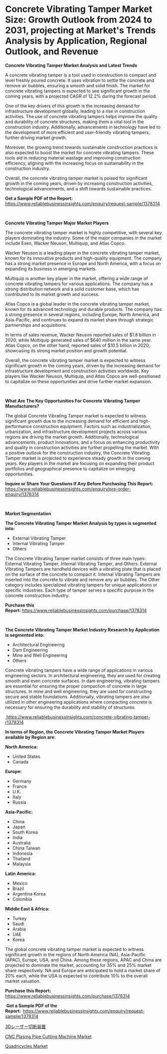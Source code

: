 <p><h1>Concrete Vibrating Tamper Market Size: Growth Outlook from 2024 to 2031, projecting at Market's Trends Analysis by Application, Regional Outlook, and Revenue</h1></p><p><strong>Concrete Vibrating Tamper Market Analysis and Latest Trends</strong></p>
<p><p>A concrete vibrating tamper is a tool used in construction to compact and level freshly poured concrete. It uses vibration to settle the concrete and remove air bubbles, ensuring a smooth and solid finish. The market for concrete vibrating tampers is expected to see significant growth in the coming years, with a projected CAGR of 12.2% during the forecast period.</p><p>One of the key drivers of this growth is the increasing demand for infrastructure development globally, leading to a rise in construction activities. The use of concrete vibrating tampers helps improve the quality and durability of concrete structures, making them a vital tool in the construction industry. Additionally, advancements in technology have led to the development of more efficient and user-friendly vibrating tampers, further driving market growth.</p><p>Moreover, the growing trend towards sustainable construction practices is also expected to boost the market for concrete vibrating tampers. These tools aid in reducing material wastage and improving construction efficiency, aligning with the increasing focus on sustainability in the construction industry.</p><p>Overall, the concrete vibrating tamper market is poised for significant growth in the coming years, driven by increasing construction activities, technological advancements, and a shift towards sustainable practices.</p></p>
<p><strong>Get a Sample PDF of the Report:&nbsp;</strong> <a href="https://www.reliablebusinessinsights.com/enquiry/request-sample/1378314">https://www.reliablebusinessinsights.com/enquiry/request-sample/1378314</a></p>
<p>&nbsp;</p>
<p><strong>Concrete Vibrating Tamper Major Market Players</strong></p>
<p><p>The concrete vibrating tamper market is highly competitive, with several key players dominating the industry. Some of the major companies in the market include Exen, Wacker Neuson, Multiquip, and Atlas Copco.</p><p>Wacker Neuson is a leading player in the concrete vibrating tamper market, known for its innovative products and high-quality equipment. The company has a strong market presence in Europe and North America, with a focus on expanding its business in emerging markets.</p><p>Multiquip is another key player in the market, offering a wide range of concrete vibrating tampers for various applications. The company has a strong distribution network and a solid customer base, which has contributed to its market growth and success.</p><p>Atlas Copco is a global leader in the concrete vibrating tamper market, known for its advanced technology and durable products. The company has a strong presence in several regions, including Europe, North America, and Asia-Pacific, and continues to expand its market share through strategic partnerships and acquisitions.</p><p>In terms of sales revenue, Wacker Neuson reported sales of $1.8 billion in 2020, while Multiquip generated sales of $640 million in the same year. Atlas Copco, on the other hand, reported sales of $10.5 billion in 2020, showcasing its strong market position and growth potential.</p><p>Overall, the concrete vibrating tamper market is expected to witness significant growth in the coming years, driven by the increasing demand for infrastructure development and construction activities worldwide. Key players like Wacker Neuson, Multiquip, and Atlas Copco are well-positioned to capitalize on these opportunities and drive further market expansion.</p></p>
<p>&nbsp;</p>
<p><strong>What Are The Key Opportunities For Concrete Vibrating Tamper Manufacturers?</strong></p>
<p><p>The global Concrete Vibrating Tamper market is expected to witness significant growth due to the increasing demand for efficient and high-performance construction equipment. Factors such as industrialization, urbanization, and infrastructure development projects across various regions are driving the market growth. Additionally, technological advancements, product innovations, and a focus on enhancing productivity and quality in construction activities are further propelling the market. With a positive outlook for the construction industry, the Concrete Vibrating Tamper market is projected to experience steady growth in the coming years. Key players in the market are focusing on expanding their product portfolios and geographical presence to capitalize on emerging opportunities.</p></p>
<p><strong>Inquire or Share Your Questions If Any Before Purchasing This Report:</strong> <a href="https://www.reliablebusinessinsights.com/enquiry/pre-order-enquiry/1378314">https://www.reliablebusinessinsights.com/enquiry/pre-order-enquiry/1378314</a></p>
<p>&nbsp;</p>
<p><strong>Market Segmentation</strong></p>
<p><strong>The Concrete Vibrating Tamper Market Analysis by types is segmented into:</strong></p>
<p><ul><li>External Vibrating Tamper</li><li>Internal Vibrating Tamper</li><li>Others</li></ul></p>
<p><p>The Concrete Vibrating Tamper market consists of three main types: External Vibrating Tamper, Internal Vibrating Tamper, and Others. External Vibrating Tampers are handheld devices with a vibrating plate that is placed on the surface of the concrete to compact it. Internal Vibrating Tampers are inserted into the concrete to vibrate and remove any air bubbles. The Other category includes specialized vibrating tampers for unique applications or specific industries. Each type of tamper serves a specific purpose in the concrete construction industry.</p></p>
<p><strong>Purchase this Report:&nbsp;</strong><a href="https://www.reliablebusinessinsights.com/purchase/1378314">https://www.reliablebusinessinsights.com/purchase/1378314</a></p>
<p>&nbsp;</p>
<p><strong>The Concrete Vibrating Tamper Market Industry Research by Application is segmented into:</strong></p>
<p><ul><li>Architectural Engineering</li><li>Dam Engineering</li><li>Mine and Well Engineering</li><li>Others</li></ul></p>
<p><p>Concrete vibrating tampers have a wide range of applications in various engineering sectors. In architectural engineering, they are used for creating smooth and even concrete surfaces. In dam engineering, vibrating tampers are essential for ensuring the proper compaction of concrete in large structures. In mine and well engineering, they are used for constructing secure and stable foundations. Additionally, vibrating tampers are also utilized in other engineering applications where compacting concrete is necessary for ensuring the durability and stability of structures.</p></p>
<p><a href="https://www.reliablebusinessinsights.com/concrete-vibrating-tamper-r1378314">&nbsp;https://www.reliablebusinessinsights.com/concrete-vibrating-tamper-r1378314</a></p>
<p><strong>In terms of Region, the Concrete Vibrating Tamper Market Players available by Region are:</strong></p>
<p>
    <p> <strong> North America: </strong>
        <ul>
            <li>United States</li>
            <li>Canada</li>
        </ul>
        </p> 
    <p> <strong> Europe: </strong>
        <ul>
            <li>Germany</li>
            <li>France</li>
            <li>U.K.</li>
            <li>Italy</li>
            <li>Russia</li>
        </ul>
        </p> 
    <p> <strong> Asia-Pacific: </strong>
        <ul>
            <li>China</li>
            <li>Japan</li>
            <li>South Korea</li>
            <li>India</li>
            <li>Australia</li>
            <li>China Taiwan</li>
            <li>Indonesia</li>
            <li>Thailand</li>
            <li>Malaysia</li>
        </ul>
        </p> 
    <p> <strong> Latin America: </strong>
        <ul>
            <li>Mexico</li>
            <li>Brazil</li>
            <li>Argentina Korea</li>
            <li>Colombia</li>
        </ul>
        </p> 
    <p> <strong> Middle East & Africa: </strong>
        <ul>
            <li>Turkey</li>
            <li>Saudi</li>
            <li>Arabia</li>
            <li>UAE</li>
            <li>Korea</li>
        </ul>
    </p>
    </p>
<p><p>The global concrete vibrating tamper market is expected to witness significant growth in the regions of North America (NA), Asia-Pacific (APAC), Europe, USA, and China. Among these regions, APAC and China are projected to dominate the market, accounting for 35% and 25% market share respectively. NA and Europe are anticipated to hold a market share of 20% each, while the USA is expected to contribute 10% to the overall market valuation.</p></p>
<p><strong>Purchase this Report: </strong><a href="https://www.reliablebusinessinsights.com/purchase/1378314">https://www.reliablebusinessinsights.com/purchase/1378314</a></p>
<p>&nbsp;<strong>Get a Sample PDF of the Report:&nbsp;&nbsp;</strong><a href="https://www.reliablebusinessinsights.com/enquiry/request-sample/1378314">https://www.reliablebusinessinsights.com/enquiry/request-sample/1378314</a></p>
<p><strong></strong></p>
<p><p><a href="https://github.com/Andrewones2023/Market-Research-Report-List-1/blob/main/5774762161614.md">3Dレーザー切断装置</a></p><p><a href="https://github.com/iprahimabdulrahmman/Market-Research-Report-List-1/blob/main/cnc-plasma-pipe-cutting-machine-market.md">CNC Plasma Pipe Cutting Machine Market</a></p><p><a href="https://github.com/aafbctfl75/Market-Research-Report-List-1/blob/main/quadricycles-market.md">Quadricycles Market</a></p></p>
